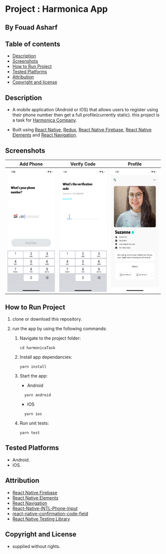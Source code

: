 # Project : Harmonica App
## By  Fouad Asharf

## Table of contents
- [Description](#description)
- [Screenshots](#screenshots)
- [How to Run Project](#how-to-run-project)
- [Tested Platforms](#tested-platforms)
- [Attribution](#attribution)
- [Copyright and license](#copyright-and-license)

## Description
- A mobile application (Android or iOS) that allows users to register using their phone number then get a full profile(currently static). this project is a task for [Harmonica Company](https://www.hawaya.com/).

- Built using [React Native](https://reactnative.dev/), [Redux](https://redux.js.org/), [React Native Firebase](https://rnfirebase.io/), [React Native Elements](https://react-native-elements.github.io/react-native-elements/) and [React Navigation](https://reactnavigation.org/).

## Screenshots
Add Phone|Verify Code|Profile|
:---:|:---:|:---:
<img src='src/assets/screenshots/AddPhone.png' width='200' height='400'>|<img src='src/assets/screenshots/VerifyCode.png' width='200' height='400'>|<img src='src/assets/screenshots/Profile.png' width='200' height='400'>


## How to Run Project
1. clone or download this repository.
      
2. run the app by using the following commands:
      1. Navigate to the project folder:
          ```
          cd harmonicaTask
          ```
      2. Install app dependancies:
          ```
          yarn install
          ```
          
      3. Start the app:
            -  Android
          ```
            yarn android
          ```
            -  IOS
          ```
            yarn ios
          ```
      4. Run unit tests:
          ```
          yarn test
          ```
           

## Tested Platforms
 - Android.
 - IOS.



## Attribution
* [React Native Firebase](https://rnfirebase.io/)
* [React Native Elements](https://react-native-elements.github.io/react-native-elements/)
* [React Navigation](https://reactnavigation.org/)
* [React-Native-INTL-Phone-Input](https://github.com/MuhammedAlmaz/React-Native-INTL-Phone-Input#readme)
* [react-native-confirmation-code-field](https://github.com/retyui/react-native-confirmation-code-field#readme)
* [React Native Testing Library](https://callstack.github.io/react-native-testing-library/)


## Copyright and License
- supplied without rights.

